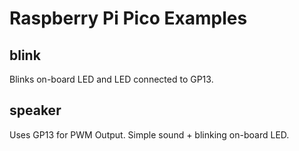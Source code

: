 # Raspberry Pi Pico Examples

## blink

Blinks on-board LED and LED connected to GP13.

## speaker

Uses GP13 for PWM Output. Simple sound + blinking on-board LED.
